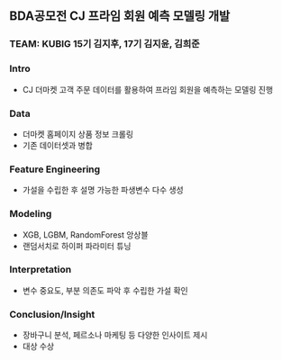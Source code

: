 ## BDA공모전 CJ 프라임 회원 예측 모델링 개발

### TEAM: KUBIG 15기 김지후, 17기 김지윤, 김희준

### Intro
- CJ 더마켓 고객 주문 데이터를 활용하여 프라임 회원을 예측하는 모델링 진행

### Data
- 더마켓 홈페이지 상품 정보 크롤링
- 기존 데이터셋과 병합

### Feature Engineering
- 가설을 수립한 후 설명 가능한 파생변수 다수 생성


### Modeling
- XGB, LGBM, RandomForest 앙상블
- 랜덤서치로 하이퍼 파라미터 튜닝

### Interpretation
- 변수 중요도, 부분 의존도 파악 후 수립한 가설 확인

### Conclusion/Insight
- 장바구니 분석, 페르소나 마케팅 등 다양한 인사이트 제시
- 대상 수상

